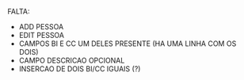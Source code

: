 FALTA:
- ADD PESSOA
- EDIT PESSOA
- CAMPOS BI E CC UM DELES PRESENTE (HA UMA LINHA COM OS DOIS)
- CAMPO DESCRICAO OPCIONAL
- INSERCAO DE DOIS BI/CC IGUAIS (?)